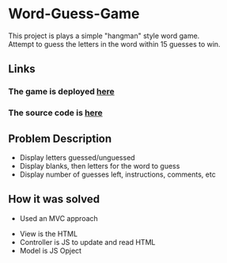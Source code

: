 # Word-Guess-Game

This project is plays a simple "hangman" style word game.<br>
Attempt to guess the letters in the word within 15 guesses to win.

## Links
### The game is deployed [here](https://philgraetz.github.io/Word-Guess-Game "Github deployment page")

### The source code is [here](https://github.com/philgraetz/Word-Guess-Game "Github source repo")

## Problem Description
+ Display letters guessed/unguessed
+ Display blanks, then letters for the word to guess
+ Display number of guesses left, instructions, comments, etc

## How it was solved
- Used an MVC approach
+ View is the HTML
+ Controller is JS to update and read HTML
+ Model is JS Opject




